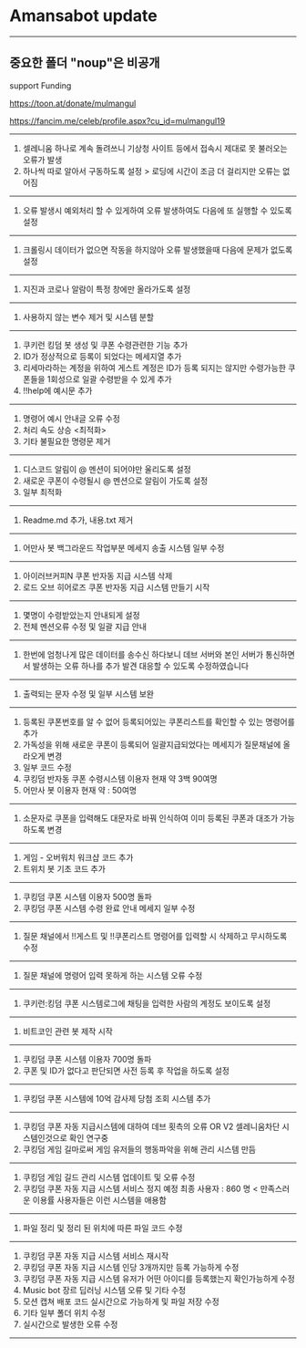 # Amansabot update

-----

중요한 폴더 "noup"은 비공개
-----
support Funding

https://toon.at/donate/mulmangul

https://fancim.me/celeb/profile.aspx?cu_id=mulmangul19

-----

1. 셀레니움 하나로 계속 돌려쓰니 기상청 사이트 등에서 접속시 제대로 못 불러오는 오류가 발생
2. 하나씩 따로 알아서 구동하도록 설정 > 로딩에 시간이 조금 더 걸리지만 오류는 없어짐

-----

1. 오류 발생시 예외처리 할 수 있게하여 오류 발생하여도 다음에 또 실행할 수 있도록 설정

-----

1. 크롤링시 데이터가 없으면 작동을 하지않아 오류 발생했을때 다음에 문제가 없도록 설정

-----

1. 지진과 코로나 알람이 특정 창에만 올라가도록 설정

-----

1. 사용하지 않는 변수 제거 및 시스템 분할

-----

1. 쿠키런 킹덤 봇 생성 및 쿠폰 수령관련한 기능 추가
2. ID가 정상적으로 등록이 되었다는 메세지열 추가
3. 리세마라하는 계정을 위하여 게스트 계정은 ID가 등록 되지는 않지만 수령가능한 쿠폰들을 1회성으로 일괄 수령받을 수 있게 추가
4. !!help에 예시문 추가

-----

1. 명령어 예시 안내글 오류 수정
2. 처리 속도 상승 <최적화>
3. 기타 불필요한 명령문 제거

-----

1. 디스코드 알림이 @ 멘션이 되어야만 울리도록 설정
2. 새로운 쿠폰이 수령될시 @ 멘션으로 알림이 가도록 설정
3. 일부 최적화

-----

1. Readme.md 추가, 내용.txt 제거

-----

1. 어만사 봇 백그라운드 작업부분 메세지 송출 시스템 일부 수정

-----

1. 아이러브커피N 쿠폰 반자동 지급 시스템 삭제
2. 로드 오브 히어로즈 쿠폰 반자동 지급 시스템 만들기 시작

-----

1. 몇명이 수령받았는지 안내되게 설정
2. 전체 멘션오류 수정 및 일괄 지급 안내

-----

1. 한번에 엄청나게 많은 데이터를 송수신 하다보니 데브 서버와 본인 서버가 통신하면서 발생하는 오류 하나를 추가 발견 대응할 수 있도록 수정하였습니다

-----

1. 출력되는 문자 수정 및 일부 시스템 보완

-----

1. 등록된 쿠폰번호를 알 수 없어 등록되어있는 쿠폰리스트를 확인할 수 있는 명령어를 추가
2. 가독성을 위해 새로운 쿠폰이 등록되어 일괄지급되었다는 메세지가 질문채널에 올라오게 변경
3. 일부 코드 수정
4. 쿠킹덤 반자동 쿠폰 수령시스템 이용자 현재 약 3백 90여명
5. 어만사 봇 이용자 현재 약 : 50여명

-----

1. 소문자로 쿠폰을 입력해도 대문자로 바꿔 인식하여 이미 등록된 쿠폰과 대조가 가능하도록 변경

-----

1. 게임 - 오버워치 워크샵 코드 추가
2. 트위치 봇 기초 코드 추가

-----

1. 쿠킹덤 쿠폰 시스템 이용자 500명 돌파
2. 쿠킹덤 쿠폰 시스템 수령 완료 안내 메세지 일부 수정

-----

1. 질문 채널에서 !!게스트 및 !!쿠폰리스트 명령어를 입력할 시 삭제하고 무시하도록 수정

----

1. 질문 채널에 명령어 입력 못하게 하는 시스템 오류 수정

----

1. 쿠키런:킹덤 쿠폰 시스템로그에 채팅을 입력한 사람의 계정도 보이도록 설정

----

1. 비트코인 관련 봇 제작 시작

----

1. 쿠킹덤 쿠폰 시스템 이용자 700명 돌파
2. 쿠폰 및 ID가 없다고 판단되면 사전 등록 후 작업을 하도록 설정

----

1. 쿠킹덤 쿠폰 시스템에 10억 감사제 당첨 조회 시스템 추가

----

1. 쿠킹덤 쿠폰 자동 지급시스템에 대하여 데브 횟측의 오류 OR V2 셀레니움차단 시스템인것으로 확인 연구중
2. 쿠킹덤 게임 길마로써 게임 유저들의 행동파악을 위해 관리 시스템 만듬

----

1. 쿠킹덤 게임 길드 관리 시스템 업데이트 및 오류 수정
2. 쿠킹덤 쿠폰 자동 지급 시스템 서비스 정지 예정 최종 사용자 : 860 명 < 만족스러운 이용률 사용자들은 이런 시스템을 애용함

----

1. 파일 정리 및 정리 된 위치에 따른 파일 코드 수정

----

1. 쿠킹덤 쿠폰 자동 지급 시스템 서비스 재시작
2. 쿠킹덤 쿠폰 자동 지급 시스템 인당 3개까지만 등록 가능하게 수정
3. 쿠킹덤 쿠폰 자동 지급 시스템 유저가 어떤 아이디를 등록했는지 확인가능하게 수정
4. Music bot 장르 딥러닝 시스템 오류 및 기타 수정
5. 모션 캡쳐 배포 코드 실시간으로 가능하게 및 파일 저장 수정
6. 기타 일부 폴더 위치 수정
7. 실시간으로 발생한 오류 수정

----